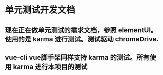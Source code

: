 # 单元测试开发文档
## 现在正在做单元测试的需求文档，参照 elementUI。 使用的是 karma 进行测试。测试驱动 chromeDrive. 
## vue-cli vue脚手架同样支持 karma 的测试。所有使用 karma 进行本项目的测试 